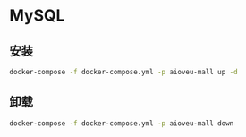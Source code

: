 
# MySQL

## 安装

```bash
docker-compose -f docker-compose.yml -p aioveu-mall up -d
```
## 卸载
```bash
docker-compose -f docker-compose.yml -p aioveu-mall down
```

